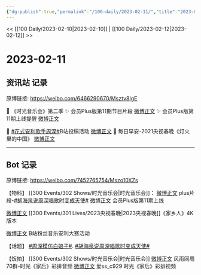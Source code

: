 ```yaml
---
{"dg-publish":true,"permalink":"/100-daily/2023-02-11/","title":"2023-02-11"}
---
```



<< [[100 Daily/2023-02-10\|2023-02-10]] | [[100 Daily/2023-02-12\|2023-02-12]] >>

# 2023-02-11

## 资讯站 记录

原博链接: https://weibo.com/6466290670/Msztv8IgE

💫 《时光音乐会》第二季
✨ 会员Plus版第11期节目片段 [微博正文](https://m.weibo.cn/6466290670/4867931526398552)
✨ 会员Plus版第11期上线提醒 [微博正文](https://m.weibo.cn/6466290670/4867937830178871)

💫 [#花式安利歌手周深#](https://s.weibo.com/weibo?q=%23%E8%8A%B1%E5%BC%8F%E5%AE%89%E5%88%A9%E6%AD%8C%E6%89%8B%E5%91%A8%E6%B7%B1%23)B站投稿活动 [微博正文](https://m.weibo.cn/6466290670/4867984252207263)
💫 每日早安-2021央视春晚《灯火里的中国》 [微博正文](https://m.weibo.cn/6466290670/4867870197286441)

---
## Bot 记录

原博链接: https://weibo.com/7452765754/Mszo10XZs

【物料】
[[300 Events/302 Shows/时光音乐会\|时光音乐会]]：
[微博正文](https://m.weibo.cn/7703778879/4867929042323449) plus片段-[#胡海泉说周深唱歌时变成天使#](https://s.weibo.com/weibo?q=%23%E8%83%A1%E6%B5%B7%E6%B3%89%E8%AF%B4%E5%91%A8%E6%B7%B1%E5%94%B1%E6%AD%8C%E6%97%B6%E5%8F%98%E6%88%90%E5%A4%A9%E4%BD%BF%23)
[微博正文](https://m.weibo.cn/6466290670/4867937830178871) 会员Plus版第11期上线

[微博正文](https://m.weibo.cn/2140502770/4867755894114524) [[300 Events/301 Lives/2023央视春晚\|2023央视春晚]]《家乡人》4K版本

[微博正文](https://m.weibo.cn/6466290670/4867984252207263) B站粉丝音乐安利大赛活动

【话题】
[#周深模仿白娘子#](https://s.weibo.com/weibo?q=%23%E5%91%A8%E6%B7%B1%E6%A8%A1%E4%BB%BF%E7%99%BD%E5%A8%98%E5%AD%90%23).
[#胡海泉说周深唱歌时变成天使#](https://s.weibo.com/weibo?q=%23%E8%83%A1%E6%B5%B7%E6%B3%89%E8%AF%B4%E5%91%A8%E6%B7%B1%E5%94%B1%E6%AD%8C%E6%97%B6%E5%8F%98%E6%88%90%E5%A4%A9%E4%BD%BF%23)

【饭拍】
[[300 Events/302 Shows/时光音乐会\|时光音乐会]]
[微博正文](https://m.weibo.cn/6735440572/4867863486138235) 风雨同周70群-时光《家后》彩排音频
[微博正文](https://m.weibo.cn/5383420227/4867871795316059) 爱ss_c929 时光《家后》彩排视频
